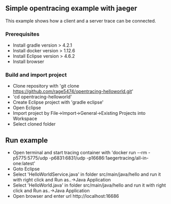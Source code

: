 ## Simple opentracing example with jaeger
This example shows how a client and a server trace can be connected.

### Prerequisites
- Install gradle version > 4.2.1
- Install docker version > 1.12.6
- Install Eclipse version > 4.6.2
- Install browser

### Build and import project
- Clone repository with 'git clone https://github.com/rage5474/opentracing-helloworld.git'
- 'cd opentracing-helloworld'
- Create Eclipse project with 'gradle eclipse'
- Open Eclipse
- Import project by File->Import->General->Existing Projects into Workspace
- Select cloned folder

## Run example
- Open terminal and start tracing container with 'docker run --rm -p5775:5775/udp -p6831:6831/udp -p16686:1aegertracing/all-in-one:latest'
- Goto Eclipse
- Select 'HelloWorldService.java' in folder src/main/java/hello and run it with right click and Run as..->Java Application
- Select 'HelloWorld.java' in folder src/main/java/hello and run it with right click and Run as..->Java Application
- Open browser and enter url http://localhost:16686

